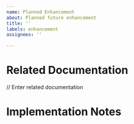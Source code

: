 ```yaml
---
name: Planned Enhancement
about: Planned future enhancement
title: ''
labels: enhancement
assignees: ''

---
```


# Related Documentation
// Enter related documentation

# Implementation Notes
